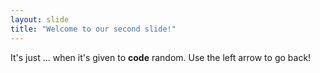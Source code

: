 ```yaml
---
layout: slide
title: "Welcome to our second slide!"
---
```

It's just ... when it's given to **code** random.
Use the left arrow to go back!
